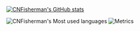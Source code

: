 [![CNFisherman's GitHub stats](https://github-readme-stats.vercel.app/api?username=CNFisherman)](https://github.com/anuraghazra/github-readme-stats)


![CNFisherman's Most used languages](https://github-readme-stats.vercel.app/api/top-langs/?username=CNFisherman&layout=compact&hide_border=true&langs_count=10)
![Metrics](https://metrics.lecoq.io/CNFisherman?template=classic&config.timezone=Asia%2FShanghai)




